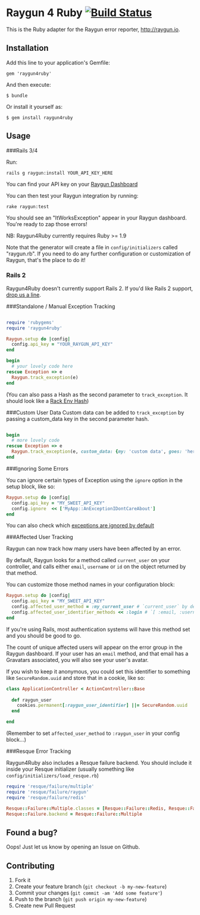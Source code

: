 # Raygun 4 Ruby [![Build Status](https://travis-ci.org/MindscapeHQ/raygun4ruby.png?branch=master)](https://travis-ci.org/MindscapeHQ/raygun4ruby)

This is the Ruby adapter for the Raygun error reporter, http://raygun.io.


## Installation

Add this line to your application's Gemfile:

    gem 'raygun4ruby'

And then execute:

    $ bundle

Or install it yourself as:

    $ gem install raygun4ruby

## Usage

###Rails 3/4

Run:

    rails g raygun:install YOUR_API_KEY_HERE

You can find your API key on your [Raygun Dashboard](https://app.raygun.io/dashboard/)

You can then test your Raygun integration by running:

    rake raygun:test

You should see an "ItWorksException" appear in your Raygun dashboard. You're ready to zap those errors!

NB: Raygun4Ruby currently requires Ruby >= 1.9

Note that the generator will create a file in `config/initializers` called "raygun.rb". If you need to do any further configuration or customization of Raygun, that's the place to do it!

### Rails 2

Raygun4Ruby doesn't currently support Rails 2. If you'd like Rails 2 support, [drop us a line](http://raygun.io/forums).

###Standalone / Manual Exception Tracking

```ruby

require 'rubygems'
require 'raygun4ruby'

Raygun.setup do |config|
  config.api_key = "YOUR_RAYGUN_API_KEY"
end

begin
  # your lovely code here
rescue Exception => e
  Raygun.track_exception(e)
end

```

(You can also pass a Hash as the second parameter to `track_exception`. It should look like a [Rack Env Hash](http://rack.rubyforge.org/doc/SPEC.html))

###Custom User Data
Custom data can be added to `track_exception` by passing a custom_data key in the second parameter hash.

```ruby

begin
  # more lovely code
rescue Exception => e
  Raygun.track_exception(e, custom_data: {my: 'custom data', goes: 'here'})
end

```

###Ignoring Some Errors

You can ignore certain types of Exception using the `ignore` option in the setup block, like so:

```ruby
Raygun.setup do |config|
  config.api_key = "MY_SWEET_API_KEY"
  config.ignore  << ['MyApp::AnExceptionIDontCareAbout']
end
```

You can also check which [exceptions are ignored by default](https://github.com/MindscapeHQ/raygun4ruby/blob/master/lib/raygun/configuration.rb#L26)

###Affected User Tracking

Raygun can now track how many users have been affected by an error.

By default, Raygun looks for a method called `current_user` on your controller, and calls either `email`, `username` or `id` on the object returned by that method. 

You can customize those method names in your configuration block:

```ruby
Raygun.setup do |config|
  config.api_key = "MY_SWEET_API_KEY"
  config.affected_user_method = :my_current_user # `current_user` by default
  config.affected_user_identifier_methods << :login # `[ :email, :username, :id ]` by default - will use the first that works
end
```

If you're using Rails, most authentication systems will have this method set and you should be good to go.

The count of unique affected users will appear on the error group in the Raygun dashboard. If your user has an `email` method, and that email has a Gravatars associated, you will also see your user's avatar. 

If you wish to keep it anonymous, you could set this identifier to something like `SecureRandom.uuid` and store that in a cookie, like so:

```ruby
class ApplicationController < ActionController::Base
 
  def raygun_user
    cookies.permanent[:raygun_user_identifier] ||= SecureRandom.uuid
  end

end
```

(Remember to set `affected_user_method` to `:raygun_user` in your config block...)

###Resque Error Tracking

Raygun4Ruby also includes a Resque failure backend. You should include it inside your Resque initializer (usually something like `config/initializers/load_resque.rb`)

```ruby
require 'resque/failure/multiple'
require 'resque/failure/raygun'
require 'resque/failure/redis'

Resque::Failure::Multiple.classes = [Resque::Failure::Redis, Resque::Failure::Raygun]
Resque::Failure.backend = Resque::Failure::Multiple
```

## Found a bug?

Oops! Just let us know by opening an Issue on Github.

## Contributing

1. Fork it
2. Create your feature branch (`git checkout -b my-new-feature`)
3. Commit your changes (`git commit -am 'Add some feature'`)
4. Push to the branch (`git push origin my-new-feature`)
5. Create new Pull Request
